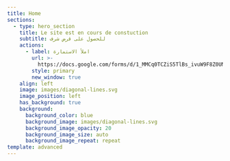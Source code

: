 ```yaml
---
title: Home
sections:
  - type: hero_section
    title: Le site est en cours de constuction
    subtitle: للحصول على قرض شرف
    actions:
      - label: املأ الاستمارة
        url: >-
          https://docs.google.com/forms/d/1_MMCq0TCZiS5TlBs_ivuW9F8Z0UNEmk8cRdjinMLu9M/prefill
        style: primary
        new_window: true
    align: left
    image: images/diagonal-lines.svg
    image_position: left
    has_background: true
    background:
      background_color: blue
      background_image: images/diagonal-lines.svg
      background_image_opacity: 20
      background_image_size: auto
      background_image_repeat: repeat
template: advanced
---
```

